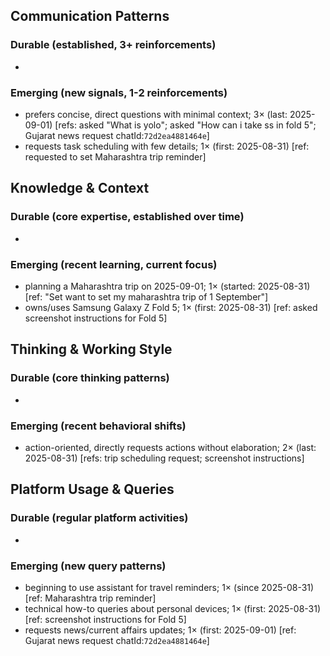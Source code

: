 ## Communication Patterns
### Durable (established, 3+ reinforcements)
-

### Emerging (new signals, 1-2 reinforcements)
- prefers concise, direct questions with minimal context; 3× (last: 2025-09-01) [refs: asked "What is yolo"; asked "How can i take ss in fold 5"; Gujarat news request chatId:`72d2ea4881464e`]
- requests task scheduling with few details; 1× (first: 2025-08-31) [ref: requested to set Maharashtra trip reminder]

## Knowledge & Context
### Durable (core expertise, established over time)
-

### Emerging (recent learning, current focus)  
- planning a Maharashtra trip on 2025-09-01; 1× (started: 2025-08-31) [ref: "Set want to set my maharashtra trip of 1 September"]
- owns/uses Samsung Galaxy Z Fold 5; 1× (first: 2025-08-31) [ref: asked screenshot instructions for Fold 5]

## Thinking & Working Style
### Durable (core thinking patterns)
-

### Emerging (recent behavioral shifts)
- action-oriented, directly requests actions without elaboration; 2× (last: 2025-08-31) [refs: trip scheduling request; screenshot instructions]

## Platform Usage & Queries
### Durable (regular platform activities)
-

### Emerging (new query patterns)
- beginning to use assistant for travel reminders; 1× (since 2025-08-31) [ref: Maharashtra trip reminder]
- technical how-to queries about personal devices; 1× (first: 2025-08-31) [ref: screenshot instructions for Fold 5]
- requests news/current affairs updates; 1× (first: 2025-09-01) [ref: Gujarat news request chatId:`72d2ea4881464e`]